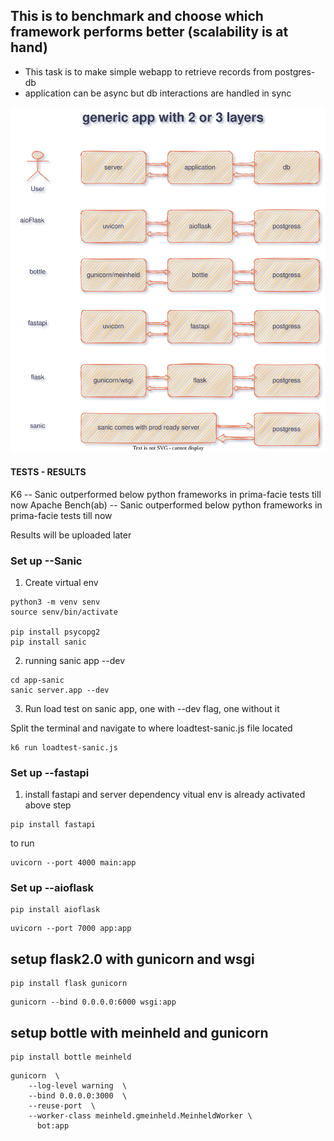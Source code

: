## This is to benchmark and choose which framework performs better (**scalability** is at hand)

* This task is to make simple webapp to retrieve records from postgres-db
* application can be async but db interactions are handled in sync

<img src="./plan.svg">

#### TESTS - RESULTS
K6 -- Sanic outperformed below python frameworks in prima-facie tests till now
Apache Bench(ab) -- Sanic outperformed below python frameworks in prima-facie tests till now

Results will be uploaded later


### Set up --Sanic
1) Create virtual env
```
python3 -m venv senv
source senv/bin/activate

pip install psycopg2
pip install sanic
```
2) running sanic app --dev

```
cd app-sanic
sanic server.app --dev
```

3) Run load test on sanic app, one with --dev flag, one without it

Split the terminal and navigate to where loadtest-sanic.js file located
```
k6 run loadtest-sanic.js
```

### Set up --fastapi

1) install fastapi and server dependency 
vitual env is already activated above step
```
pip install fastapi
```

to run 
```
uvicorn --port 4000 main:app
```


### Set up --aioflask
```
pip install aioflask
```
```
uvicorn --port 7000 app:app 
```

## setup flask2.0 with gunicorn and wsgi

```
pip install flask gunicorn
```

```
gunicorn --bind 0.0.0.0:6000 wsgi:app
```

## setup bottle with meinheld and gunicorn

```
pip install bottle meinheld 
```

```
gunicorn  \                              
    --log-level warning  \
    --bind 0.0.0.0:3000  \
    --reuse-port  \
    --worker-class meinheld.gmeinheld.MeinheldWorker \
      bot:app
```
